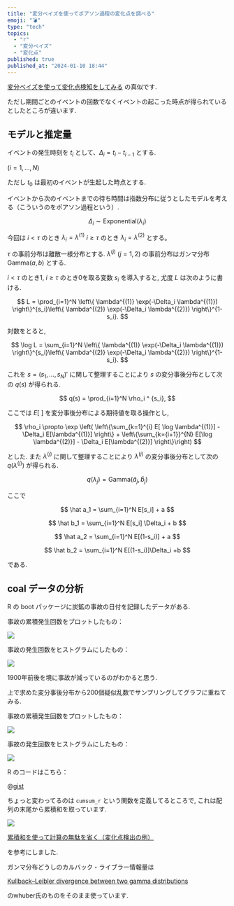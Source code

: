 ```yaml
---
title: "変分ベイズを使ってポアソン過程の変化点を調べる"
emoji: "💣"
type: "tech"
topics:
  - "r"
  - "変分ベイズ"
  - "変化点"
published: true
published_at: "2024-01-10 18:44"
---
```


[変分ベイズを使って変化点検知をしてみる](https://machine-learning.hatenablog.com/entry/2017/08/19/200841) の真似です.

ただし期間ごとのイベントの回数でなくイベントの起こった時点が得られているとしたところが違います.

## モデルと推定量

イベントの発生時刻を $t_i$ として、$\Delta_i = t_i-t_{i-1}$ とする.

($i = 1, \ldots, N$)

ただし $t_0$ は最初のイベントが生起した時点とする.

イベントから次のイベントまでの待ち時間は指数分布に従うとしたモデルを考える（こういうのをポアソン過程という）.

$$
\Delta_i \sim \mathrm{Exponential}(\lambda_i)
$$

今回は
$i<\tau$ のとき $\lambda_i = \lambda^{(1)}$
$i\ge\tau$ のとき $\lambda_i = \lambda^{(2)}$
とする。

$\tau$ の事前分布は離散一様分布とする.
$\lambda^{(j)}$ ($j=1,2$) の事前分布はガンマ分布 $\mathrm{Gamma}(a,b)$ とする.

$i<\tau$ のとき1, $i\ge\tau$ のとき0を取る変数 $s_i$ を導入すると, 尤度 $L$ は次のように書ける.

$$
L = \prod_{i=1}^N \left\{ \lambda^{(1)} \exp(-\Delta_i \lambda^{(1)}) \right\}^{s_i}\left\{ \lambda^{(2)} \exp(-\Delta_i \lambda^{(2)}) \right\}^{1-s_i}.
$$

対数をとると,

$$
\log L = \sum_{i=1}^N \left\{ \lambda^{(1)} \exp(-\Delta_i \lambda^{(1)}) \right\}^{s_i}\left\{ \lambda^{(2)} \exp(-\Delta_i \lambda^{(2)}) \right\}^{1-s_i}.
$$

これを $s=(s_1,\ldots,s_N)'$ に関して整理することにより $s$ の変分事後分布として次の $q(s)$ が得られる.

$$
q(s) = \prod_{i=1}^N \rho_i ^ {s_i},
$$

ここでは $E[~]$ を変分事後分布による期待値を取る操作とし,

$$
\rho_i \propto \exp \left( \left\{\sum_{k=1}^{i} E[ \log \lambda^{(1)}] - \Delta_i E[\lambda^{(1)}] \right\} + \left\{\sum_{k={i+1}}^{N} E[\log \lambda^{(2)}] - \Delta_i E[\lambda^{(2)}]  \right\}\right)
$$

とした. また $\lambda^{(j)}$ に関して整理することにより $\lambda^{(j)}$ の変分事後分布として次の $q(\lambda^{(j)})$ が得られる.

$$
q(\lambda_j) = \mathrm{Gamma}(\hat a_j, \hat b_j)
$$

ここで

$$
\hat a_1 = \sum_{i=1}^N E[s_i] + a
$$

$$
\hat b_1 = \sum_{i=1}^N E[s_i] \Delta_i + b
$$

$$
\hat a_2 = \sum_{i=1}^N E[(1-s_i)] + a
$$

$$
\hat b_2 = \sum_{i=1}^N E[(1-s_i)]\Delta_i +b
$$

である.

## coal データの分析

R の boot パッケージに炭鉱の事故の日付を記録したデータがある.

事故の累積発生回数をプロットしたもの：

![](https://storage.googleapis.com/zenn-user-upload/40acf01268f7-20240110.png)

事故の発生回数をヒストグラムにしたもの：

![](https://storage.googleapis.com/zenn-user-upload/707c06b684c7-20240110.png)

1900年前後を境に事故が減っているのがわかると思う.

上で求めた変分事後分布から200個疑似乱数でサンプリングしてグラフに重ねてみる.

事故の累積発生回数をプロットしたもの：

![](https://storage.googleapis.com/zenn-user-upload/4e17fe0ba93e-20240110.png)

事故の発生回数をヒストグラムにしたもの：

![](https://storage.googleapis.com/zenn-user-upload/a2da22811955-20240110.png)

R のコードはこちら：

@[gist](https://gist.github.com/abikoushi/2ca4efbf5240c2b770ac5625897bd351)

ちょっと変わってるのは `cumsum_r` という関数を定義してるところで, これは配列の末尾から累積和を取っています.

![](https://storage.googleapis.com/zenn-user-upload/13956ecb3a77-20240110.jpeg)

[累積和を使って計算の無駄を省く（変化点検出の例）](https://statmodeling.hatenablog.com/entry/cumulative_sum-to-reduce-calculation) 

を参考にしました.

ガンマ分布どうしのカルバック・ライブラー情報量は

[Kullback–Leibler divergence between two gamma distributions](https://stats.stackexchange.com/questions/11646/kullback-leibler-divergence-between-two-gamma-distributions)

のwhuber氏のものをそのまま使っています.





